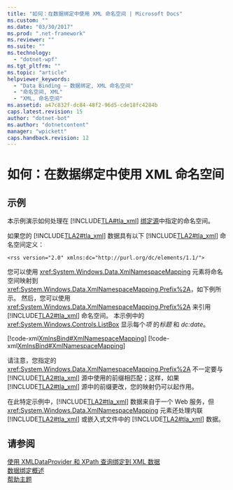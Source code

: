 ```yaml
---
title: "如何：在数据绑定中使用 XML 命名空间 | Microsoft Docs"
ms.custom: ""
ms.date: "03/30/2017"
ms.prod: ".net-framework"
ms.reviewer: ""
ms.suite: ""
ms.technology: 
  - "dotnet-wpf"
ms.tgt_pltfrm: ""
ms.topic: "article"
helpviewer_keywords: 
  - "Data Binding — 数据绑定, XML 命名空间"
  - "命名空间, XML"
  - "XML, 命名空间"
ms.assetid: a47c832f-dc84-48f2-96d5-cde18fc4284b
caps.latest.revision: 15
author: "dotnet-bot"
ms.author: "dotnetcontent"
manager: "wpickett"
caps.handback.revision: 12
---
```

# 如何：在数据绑定中使用 XML 命名空间
## 示例  
 本示例演示如何处理在 [!INCLUDE[TLA#tla_xml](../../../../includes/tlasharptla-xml-md.md)] [绑定源](GTMT)中指定的命名空间。  
  
 如果您的 [!INCLUDE[TLA2#tla_xml](../../../../includes/tla2sharptla-xml-md.md)] 数据具有以下 [!INCLUDE[TLA2#tla_xml](../../../../includes/tla2sharptla-xml-md.md)] 命名空间定义：  
  
 `<rss version="2.0" xmlns:dc="http://purl.org/dc/elements/1.1/">`  
  
 您可以使用 <xref:System.Windows.Data.XmlNamespaceMapping> 元素将命名空间映射到 <xref:System.Windows.Data.XmlNamespaceMapping.Prefix%2A>，如下例所示。  然后，您可以使用 <xref:System.Windows.Data.XmlNamespaceMapping.Prefix%2A> 来引用 [!INCLUDE[TLA2#tla_xml](../../../../includes/tla2sharptla-xml-md.md)] 命名空间。  本示例中的 <xref:System.Windows.Controls.ListBox> 显示每个*项* 的*标题* 和 *dc:date*。  
  
 [!code-xml[XmlnsBind#XmlNamespaceMapping](../../../../samples/snippets/xaml/VS_Snippets_Wpf/XmlnsBind/XAML/Window1.xaml#xmlnamespacemapping)]
 [!code-xml[XmlnsBind#XmlNamespaceMapping](../../../../samples/snippets/csharp/VS_Snippets_Wpf/XmlnsBind/CS/Window1.xaml#xmlnamespacemapping)]  
  
 请注意，您指定的 <xref:System.Windows.Data.XmlNamespaceMapping.Prefix%2A> 不一定要与 [!INCLUDE[TLA2#tla_xml](../../../../includes/tla2sharptla-xml-md.md)] 源中使用的前缀相匹配；这样，如果 [!INCLUDE[TLA2#tla_xml](../../../../includes/tla2sharptla-xml-md.md)] 源中的前缀更改，您的映射仍可以起作用。  
  
 在此特定示例中，[!INCLUDE[TLA2#tla_xml](../../../../includes/tla2sharptla-xml-md.md)] 数据来自于一个 Web 服务，但 <xref:System.Windows.Data.XmlNamespaceMapping> 元素还处理内联 [!INCLUDE[TLA2#tla_xml](../../../../includes/tla2sharptla-xml-md.md)] 或嵌入式文件中的 [!INCLUDE[TLA2#tla_xml](../../../../includes/tla2sharptla-xml-md.md)] 数据。  
  
## 请参阅  
 [使用 XMLDataProvider 和 XPath 查询绑定到 XML 数据](../../../../docs/framework/wpf/data/how-to-bind-to-xml-data-using-an-xmldataprovider-and-xpath-queries.md)   
 [数据绑定概述](../../../../docs/framework/wpf/data/data-binding-overview.md)   
 [帮助主题](../../../../docs/framework/wpf/data/data-binding-how-to-topics.md)